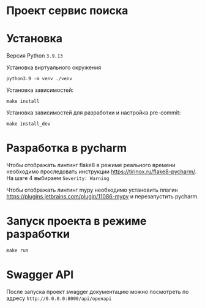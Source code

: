 # Проект сервис поиска

# Установка
Версия Python ```3.9.13```

Установка виртуального окружения

```python3.9 -m venv ./venv  ```

Установка зависимостей:

``` make install ```

Установка зависимостей для разработки и настройка pre-commit:

``` make install_dev ```

# Разработка в pycharm
Чтобы отображать линтинг flake8 в режиме реального времени необходимо
проследовать инструкции https://tirinox.ru/flake8-pycharm/.
На шаге 4 выбираем ```Severity: Warning```


Чтобы отображать линтинг mypy необходимо установить плагин
https://plugins.jetbrains.com/plugin/11086-mypy и перезапустить pycharm.

# Запуск проекта в режиме разработки
``` make run ```

# Swagger API
После запуска проект swagger документацию можно посмотреть по адресу
``` http://0.0.0.0:8000/api/openapi ```